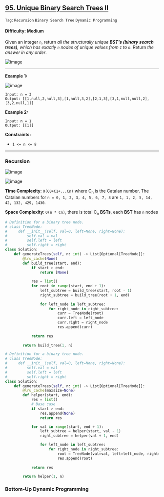 ## [95. Unique Binary Search Trees II](https://leetcode.com/problems/unique-binary-search-trees-ii/)

```Tag```: ```Recursion``` ```Binary Search Tree``` ```Dynamic Programming```

#### Difficulty: Medium

Given an integer ```n```, return _all the structurally unique __BST's (binary search trees)__, which has exactly ```n``` nodes of unique values from ```1``` to ```n```_. Return _the answer in any order_.

![image](https://github.com/quananhle/Python/assets/35042430/18708fbb-a40a-4691-823f-9392a92523cf)

---

__Example 1:__

![image](https://assets.leetcode.com/uploads/2021/01/18/uniquebstn3.jpg)
```
Input: n = 3
Output: [[1,null,2,null,3],[1,null,3,2],[2,1,3],[3,1,null,null,2],[3,2,null,1]]
```

__Example 2:__
```
Input: n = 1
Output: [[1]]
```

__Constraints:__

- ```1 <= n <= 8```

---

### Recursion

![image](https://leetcode.com/problems/unique-binary-search-trees-ii/solutions/187794/Figures/96_BST.png)

![image](https://leetcode.com/problems/unique-binary-search-trees-ii/Figures/95/95-1.png)

__Time Complexity__: ```O(C0+C1+...Cn)``` where C<sub>n</sub> is the Catalan number. The Catalan numbers for ```n = 0, 1, 2, 3, 4, 5, 6, 7, 8``` are ```1, 1, 2, 5, 14, 42, 132, 429, 1430```.

__Space Complexity__: ```O(n * Cn)```, there is total C<sub>n</sub> __BSTs__, each __BST__ has ```n``` nodes

```Python
# Definition for a binary tree node.
# class TreeNode:
#     def __init__(self, val=0, left=None, right=None):
#         self.val = val
#         self.left = left
#         self.right = right
class Solution:
    def generateTrees(self, n: int) -> List[Optional[TreeNode]]:
        @lru_cache(None)
        def build_tree(start, end):
            if start > end:
                return [None]
            
            res = list()
            for root in range(start, end + 1):
                left_subtree = build_tree(start, root - 1)
                right_subtree = build_tree(root + 1, end)
            
                for left_node in left_subtree:
                    for right_node in right_subtree:
                        curr = TreeNode(root)
                        curr.left = left_node
                        curr.right = right_node
                        res.append(curr)
            
            return res
        
        return build_tree(1, n)
```

```Python
# Definition for a binary tree node.
# class TreeNode:
#     def __init__(self, val=0, left=None, right=None):
#         self.val = val
#         self.left = left
#         self.right = right
class Solution:
    def generateTrees(self, n: int) -> List[Optional[TreeNode]]:
        @lru_cache(maxsize=None)
        def helper(start, end):
            res = list()
            # Base case
            if start > end:
                res.append(None)
                return res

            for val in range(start, end + 1):
                left_subtree = helper(start, val - 1)
                right_subtree = helper(val + 1, end)

                for left_node in left_subtree:
                    for right_node in right_subtree:
                        root = TreeNode(val=val, left=left_node, right=right_node)
                        res.append(root)
                
            return res
        
        return helper(1, n)
```

### Bottom-Up Dynamic Programming

```Python

```

